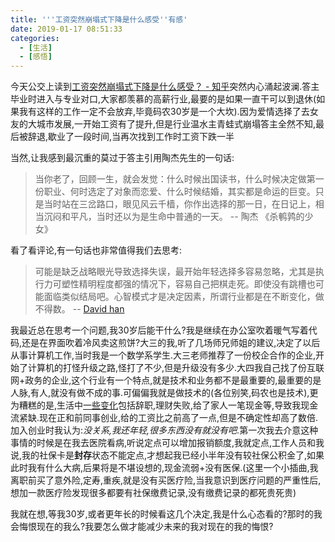 ```yaml
---
title: '''工资突然崩塌式下降是什么感受''有感'
date: 2019-01-17 08:51:33
categories:
  - [生活]
  - [感悟]
---
```


今天公交上读到[工资突然崩塌式下降是什么感受？ - 知乎][1]突然内心涌起波澜.答主毕业时进入与专业对口,大家都羡慕的高薪行业,最要的是如果一直干可以到退休(如果我有这样的工作一定不会放弃,毕竟码农30岁是一个大坎).因为爱情选择了去女友的大城市发展,一开始工资有了提升,但是行业温水主青蛙式崩塌答主全然不知,最后被辞退,歇业了一段时间,当再次找到工作时工资下跌一半

<!-- more -->

当然,让我感到最沉重的莫过于答主引用陶杰先生的一句话:
> 当你老了，回顾一生，就会发觉：什么时候出国读书，什么时候决定做第一份职业、何时选定了对象而恋爱、什么时候结婚，其实都是命运的巨变。只是当时站在三岔路口，眼见风云千樯，你作出选择的那一日，在日记上，相当沉闷和平凡，当时还以为是生命中普通的一天。  -- 陶杰 《杀鹌鹑的少女》

看了看评论,有一句话也非常值得我们去思考:
> 可能是缺乏战略眼光导致选择失误，最开始年轻选择多容易忽略，尤其是执行力可塑性精明程度都强的情况下，容易自己把棋走死。即使没有跳槽也可能面临类似结局吧。心智模式才是决定因素，所谓行业都是在不断变化，做不得数。 -- [David han][2]

我最近总在思考一个问题,我30岁后能干什么?我是继续在办公室吹着暖气写着代码,还是在界面吹着冷风卖这煎饼?大三的我,听了几场师兄师姐的建议,决定了以后从事计算机工作,当时我是一个数学系学生.大三老师推荐了一份校企合作的企业,开始了计算机的打怪升级之路,怪打了不少,但是升级没有多少.大四我自己找了份互联网+政务的企业,这个行业有一个特点,就是技术和业务都不是最重要的,最重要的是人脉,有人,就没有做不成的事.可偏偏我就是做技术的(各位别笑,码农也是技术),更为糟糕的是,生活中[一些变化][3]包括辞职,理财失败,给了家人一笔现金等,导致我现金流紧缺.现在正和前同事创业,给的工资比之前高了一点,但是不确定性却高了数倍.加入创业时我认为:*没关系,我还年轻,很多东西没有就没有吧*.第一次我去介意这种事情的时候是在我去医院看病,听说定点可以增加报销额度,我就定点,工作人员和我说,我的社保卡是**封存**状态不能定点,才想起我已经小半年没有较社保公积金了,如果此时我有什么大病,后果将是不堪设想的,现金流弱+没有医保.(这里一个小插曲,我离职前买了意外险,定寿,重疾,就是没有买医疗险,当我意识到医疗问题的严重性后,想加一款医疗险发现很多都要有社保缴费记录,没有缴费记录的都死贵死贵)

我就在想,等我30岁,或者更年长的时候看这几个决定,我是什么心态看的?那时的我会悔恨现在的我么?我要怎么做才能减少未来的我对现在的我的悔恨?

[1]: https://www.zhihu.com/question/280202473/answer/441437975
[2]: https://www.zhihu.com/people/davidhan-58/activities
[3]: https://zhongjiajie.com/2019/01/11/2018%E5%B9%B4%E5%BA%A6%E6%80%BB%E7%BB%93/